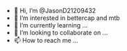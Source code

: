 - 👋 Hi, I’m @JasonD21209432
- 👀 I’m interested in bettercap and mtb
- 🌱 I’m currently learning ...
- 💞️ I’m looking to collaborate on ...
- 📫 How to reach me ...

<!---
JasonD21209432/JasonD21209432 is a ✨ special ✨ repository because its `README.md` (this file) appears on your GitHub profile.
You can click the Preview link to take a look at your changes.
--->

